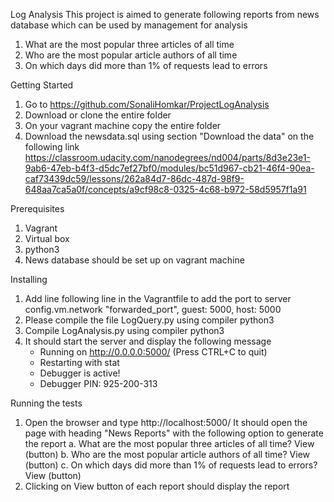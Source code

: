 Log Analysis
This project is aimed to generate following reports from news database which can be used by management for analysis
1. What are the most popular three articles of all time
2. Who are the most popular article authors of all time
3. On which days did more than 1% of requests lead to errors


Getting Started
1. Go to https://github.com/SonaliHomkar/ProjectLogAnalysis
2. Download or clone the entire folder
3. On your vagrant machine copy the entire folder
4. Download the newsdata.sql using section "Download the data" on the following link
	https://classroom.udacity.com/nanodegrees/nd004/parts/8d3e23e1-9ab6-47eb-b4f3-d5dc7ef27bf0/modules/bc51d967-cb21-46f4-90ea-caf73439dc59/lessons/262a84d7-86dc-487d-98f9-648aa7ca5a0f/concepts/a9cf98c8-0325-4c68-b972-58d5957f1a91
		
	

Prerequisites
1. Vagrant 
2. Virtual box
3. python3
4. News database should be set up on vagrant machine

Installing
1. Add line following line in the Vagrantfile to add the port to server
 	config.vm.network "forwarded_port", guest: 5000, host: 5000
2. Please compile the file LogQuery.py using compiler python3
3. Compile LogAnalysis.py using compiler python3
4. It should start the server and display the following message
 	* Running on http://0.0.0.0:5000/ (Press CTRL+C to quit)
 	* Restarting with stat
 	* Debugger is active!
 	* Debugger PIN: 925-200-313

 	

Running the tests
1. Open the browser and type http://localhost:5000/
   It should open the page with heading "News Reports" with the following option to generate the report
 	a. What are the most popular three articles of all time?  View (button)
	b. Who are the most popular article authors of all time? View (button)
	c. On which days did more than 1% of requests lead to errors? View (button)
2. Clicking on View button of each report should display the report

 




